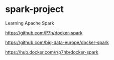 # spark-project
Learning Apache Spark

https://github.com/P7h/docker-spark

https://github.com/big-data-europe/docker-spark

https://hub.docker.com/r/p7hb/docker-spark

